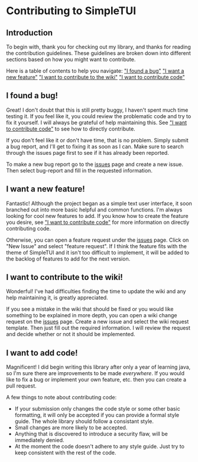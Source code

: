 # Contributing to SimpleTUI

## Introduction
To begin with, thank you for checking out my library,
and thanks for reading the contribution guidelines.
These guidelines are broken down into different
sections based on how you might want to contribute.

Here is a table of contents to help you navigate:
["I found a bug"](#i-found-a-bug)
["I want a new feature"](#i-want-a-new-feature)
["I want to contribute to the wiki"](#i-want-to-contribute-to-the-wiki)
["I want to contribute code"](#i-want-to-contribute-code)

## I found a bug!
Great! I don't doubt that this is still pretty buggy, I
haven't spent much time testing it. If you feel like it,
you could review the problematic code and try to fix it
yourself. I will always be grateful of help maintaining
this. See ["I want to contribute code"](#i-want-to-contribute-code) to see how to directly
contribute.

If you don't feel like it or don't have time, that
is no problem. Simply submit a bug report, and I'll get
to fixing it as soon as I can. Make sure to search through
the issues page first to see if it has already been reported.

To make a new bug report go to the [issues](https://github.com/Sam36502/SimpleTUI/issues)
page and create a new issue. Then select bug-report and
fill in the requested information.

## I want a new feature!
Fantastic! Although the project began as a simple text
user interface, it soon branched out into more basic
helpful and common functions. I'm always looking for
cool new features to add. If you know how to create the
feature you desire, see ["I want to contribute code"](#i-want-to-contribute-code) for
more information on directly contributing code.

Otherwise,
you can open a feature request under the [issues](https://github.com/Sam36502/SimpleTUI/issues)
page. Click on "New Issue" and select "feature request".
If I think the feature fits with the theme of SimpleTUI
and it isn't too difficult to implement, it will be added
to the backlog of features to add for the next version.

## I want to contribute to the wiki!
Wonderful! I've had difficulties finding the time to
update the wiki and any help maintaining it, is greatly
appreciated.

If you see a mistake in the wiki that should
be fixed or you would like something to be explained in
more depth, you can open a wiki change request on the [issues](https://github.com/Sam36502/SimpleTUI/issues)
page. Create a new issue and select the wiki request template.
Then just fill out the required information. I will review the
request and decide whether or not it should be implemented.

## I want to add code!
Magnificent! I did begin writing this library after only
a year of learning java, so I'm sure there are improvements
to be made *everywhere*. If you would like to fix a bug or
implement your own feature, etc. then you can create a pull
request.

A few things to note about contributing code:
 - If your submission only changes the code style or some other basic formatting,
 it will only be accepted if you can provide a formal style guide. The whole library
 should follow a consistant style.
 - Small changes are more likely to be accepted.
 - Anything that is discovered to introduce a security flaw, will be immediately denied.
 - At the moment the code doesn't adhere to any style guide. Just try to keep consistent
 with the rest of the code.
 
